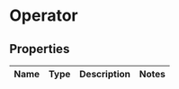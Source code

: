 
# Operator

## Properties
Name | Type | Description | Notes
------------ | ------------- | ------------- | -------------



